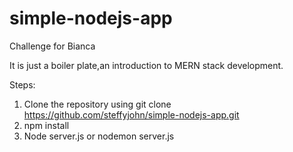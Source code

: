 # simple-nodejs-app

Challenge for Bianca

It is just a boiler plate,an introduction to MERN stack development.

Steps:

1. Clone the repository using git clone https://github.com/steffyjohn/simple-nodejs-app.git
2. npm install
3. Node server.js or nodemon server.js

